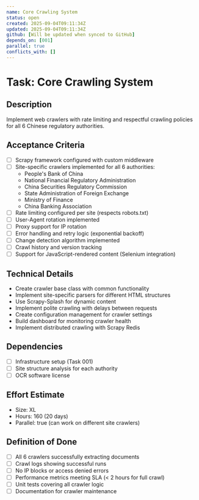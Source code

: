 ```yaml
---
name: Core Crawling System
status: open
created: 2025-09-04T09:11:34Z
updated: 2025-09-04T09:11:34Z
github: [Will be updated when synced to GitHub]
depends_on: [001]
parallel: true
conflicts_with: []
---
```


# Task: Core Crawling System

## Description
Implement web crawlers with rate limiting and respectful crawling policies for all 6 Chinese regulatory authorities.

## Acceptance Criteria
- [ ] Scrapy framework configured with custom middleware
- [ ] Site-specific crawlers implemented for all 6 authorities:
  - People's Bank of China
  - National Financial Regulatory Administration
  - China Securities Regulatory Commission
  - State Administration of Foreign Exchange
  - Ministry of Finance
  - China Banking Association
- [ ] Rate limiting configured per site (respects robots.txt)
- [ ] User-Agent rotation implemented
- [ ] Proxy support for IP rotation
- [ ] Error handling and retry logic (exponential backoff)
- [ ] Change detection algorithm implemented
- [ ] Crawl history and version tracking
- [ ] Support for JavaScript-rendered content (Selenium integration)

## Technical Details
- Create crawler base class with common functionality
- Implement site-specific parsers for different HTML structures
- Use Scrapy-Splash for dynamic content
- Implement polite crawling with delays between requests
- Create configuration management for crawler settings
- Build dashboard for monitoring crawler health
- Implement distributed crawling with Scrapy Redis

## Dependencies
- [ ] Infrastructure setup (Task 001)
- [ ] Site structure analysis for each authority
- [ ] OCR software license

## Effort Estimate
- Size: XL
- Hours: 160 (20 days)
- Parallel: true (can work on different site crawlers)

## Definition of Done
- [ ] All 6 crawlers successfully extracting documents
- [ ] Crawl logs showing successful runs
- [ ] No IP blocks or access denied errors
- [ ] Performance metrics meeting SLA (< 2 hours for full crawl)
- [ ] Unit tests covering all crawler logic
- [ ] Documentation for crawler maintenance